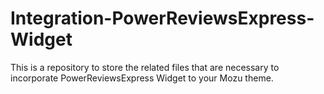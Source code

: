 # Integration-PowerReviewsExpress-Widget
This is a repository to store the related files that are necessary to incorporate PowerReviewsExpress Widget to your Mozu theme. 
